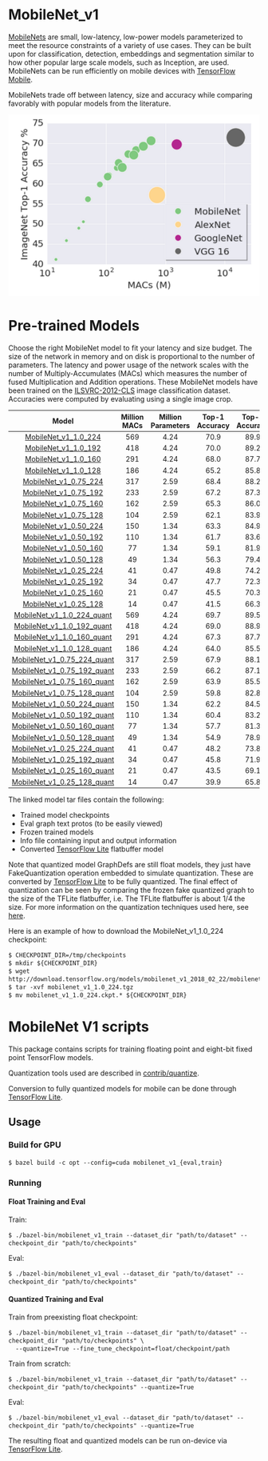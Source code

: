 # MobileNet_v1

[MobileNets](https://arxiv.org/abs/1704.04861) are small, low-latency, low-power models parameterized to meet the resource constraints of a variety of use cases. They can be built upon for classification, detection, embeddings and segmentation similar to how other popular large scale models, such as Inception, are used. MobileNets can be run efficiently on mobile devices with [TensorFlow Mobile](https://www.tensorflow.org/mobile/).

MobileNets trade off between latency, size and accuracy while comparing favorably with popular models from the literature.

![alt text](mobilenet_v1.png "MobileNet Graph")

# Pre-trained Models

Choose the right MobileNet model to fit your latency and size budget. The size of the network in memory and on disk is proportional to the number of parameters. The latency and power usage of the network scales with the number of Multiply-Accumulates (MACs) which measures the number of fused Multiplication and Addition operations. These MobileNet models have been trained on the
[ILSVRC-2012-CLS](http://www.image-net.org/challenges/LSVRC/2012/)
image classification dataset. Accuracies were computed by evaluating using a single image crop.

Model  | Million MACs | Million Parameters | Top-1 Accuracy| Top-5 Accuracy |
:----:|:------------:|:----------:|:-------:|:-------:|
[MobileNet_v1_1.0_224](http://download.tensorflow.org/models/mobilenet_v1_2018_02_22/mobilenet_v1_1.0_224.tgz)|569|4.24|70.9|89.9|
[MobileNet_v1_1.0_192](http://download.tensorflow.org/models/mobilenet_v1_2018_02_22/mobilenet_v1_1.0_192.tgz)|418|4.24|70.0|89.2|
[MobileNet_v1_1.0_160](http://download.tensorflow.org/models/mobilenet_v1_2018_02_22/mobilenet_v1_1.0_160.tgz)|291|4.24|68.0|87.7|
[MobileNet_v1_1.0_128](http://download.tensorflow.org/models/mobilenet_v1_2018_02_22/mobilenet_v1_1.0_128.tgz)|186|4.24|65.2|85.8|
[MobileNet_v1_0.75_224](http://download.tensorflow.org/models/mobilenet_v1_2018_02_22/mobilenet_v1_0.75_224.tgz)|317|2.59|68.4|88.2|
[MobileNet_v1_0.75_192](http://download.tensorflow.org/models/mobilenet_v1_2018_02_22/mobilenet_v1_0.75_192.tgz)|233|2.59|67.2|87.3|
[MobileNet_v1_0.75_160](http://download.tensorflow.org/models/mobilenet_v1_2018_02_22/mobilenet_v1_0.75_160.tgz)|162|2.59|65.3|86.0|
[MobileNet_v1_0.75_128](http://download.tensorflow.org/models/mobilenet_v1_2018_02_22/mobilenet_v1_0.75_128.tgz)|104|2.59|62.1|83.9|
[MobileNet_v1_0.50_224](http://download.tensorflow.org/models/mobilenet_v1_2018_02_22/mobilenet_v1_0.5_224.tgz)|150|1.34|63.3|84.9|
[MobileNet_v1_0.50_192](http://download.tensorflow.org/models/mobilenet_v1_2018_02_22/mobilenet_v1_0.5_192.tgz)|110|1.34|61.7|83.6|
[MobileNet_v1_0.50_160](http://download.tensorflow.org/models/mobilenet_v1_2018_02_22/mobilenet_v1_0.5_160.tgz)|77|1.34|59.1|81.9|
[MobileNet_v1_0.50_128](http://download.tensorflow.org/models/mobilenet_v1_2018_02_22/mobilenet_v1_0.5_128.tgz)|49|1.34|56.3|79.4|
[MobileNet_v1_0.25_224](http://download.tensorflow.org/models/mobilenet_v1_2018_02_22/mobilenet_v1_0.25_224.tgz)|41|0.47|49.8|74.2|
[MobileNet_v1_0.25_192](http://download.tensorflow.org/models/mobilenet_v1_2018_02_22/mobilenet_v1_0.25_192.tgz)|34|0.47|47.7|72.3|
[MobileNet_v1_0.25_160](http://download.tensorflow.org/models/mobilenet_v1_2018_02_22/mobilenet_v1_0.25_160.tgz)|21|0.47|45.5|70.3|
[MobileNet_v1_0.25_128](http://download.tensorflow.org/models/mobilenet_v1_2018_02_22/mobilenet_v1_0.25_128.tgz)|14|0.47|41.5|66.3|
[MobileNet_v1_1.0_224_quant](http://download.tensorflow.org/models/mobilenet_v1_2018_02_22/mobilenet_v1_1.0_224_quant.tgz)|569|4.24|69.7|89.5|
[MobileNet_v1_1.0_192_quant](http://download.tensorflow.org/models/mobilenet_v1_2018_02_22/mobilenet_v1_1.0_192_quant.tgz)|418|4.24|69.0|88.9|
[MobileNet_v1_1.0_160_quant](http://download.tensorflow.org/models/mobilenet_v1_2018_02_22/mobilenet_v1_1.0_160_quant.tgz)|291|4.24|67.3|87.7|
[MobileNet_v1_1.0_128_quant](http://download.tensorflow.org/models/mobilenet_v1_2018_02_22/mobilenet_v1_1.0_128_quant.tgz)|186|4.24|64.0|85.5|
[MobileNet_v1_0.75_224_quant](http://download.tensorflow.org/models/mobilenet_v1_2018_02_22/mobilenet_v1_0.75_224_quant.tgz)|317|2.59|67.9|88.1|
[MobileNet_v1_0.75_192_quant](http://download.tensorflow.org/models/mobilenet_v1_2018_02_22/mobilenet_v1_0.75_192_quant.tgz)|233|2.59|66.2|87.1|
[MobileNet_v1_0.75_160_quant](http://download.tensorflow.org/models/mobilenet_v1_2018_02_22/mobilenet_v1_0.75_160_quant.tgz)|162|2.59|63.9|85.5|
[MobileNet_v1_0.75_128_quant](http://download.tensorflow.org/models/mobilenet_v1_2018_02_22/mobilenet_v1_0.75_128_quant.tgz)|104|2.59|59.8|82.8|
[MobileNet_v1_0.50_224_quant](http://download.tensorflow.org/models/mobilenet_v1_2018_02_22/mobilenet_v1_0.5_224_quant.tgz)|150|1.34|62.2|84.5|
[MobileNet_v1_0.50_192_quant](http://download.tensorflow.org/models/mobilenet_v1_2018_02_22/mobilenet_v1_0.5_192_quant.tgz)|110|1.34|60.4|83.2|
[MobileNet_v1_0.50_160_quant](http://download.tensorflow.org/models/mobilenet_v1_2018_02_22/mobilenet_v1_0.5_160_quant.tgz)|77|1.34|57.7|81.3|
[MobileNet_v1_0.50_128_quant](http://download.tensorflow.org/models/mobilenet_v1_2018_02_22/mobilenet_v1_0.5_128_quant.tgz)|49|1.34|54.9|78.9|
[MobileNet_v1_0.25_224_quant](http://download.tensorflow.org/models/mobilenet_v1_2018_02_22/mobilenet_v1_0.25_224_quant.tgz)|41|0.47|48.2|73.8|
[MobileNet_v1_0.25_192_quant](http://download.tensorflow.org/models/mobilenet_v1_2018_02_22/mobilenet_v1_0.25_192_quant.tgz)|34|0.47|45.8|71.9|
[MobileNet_v1_0.25_160_quant](http://download.tensorflow.org/models/mobilenet_v1_2018_02_22/mobilenet_v1_0.25_160_quant.tgz)|21|0.47|43.5|69.1|
[MobileNet_v1_0.25_128_quant](http://download.tensorflow.org/models/mobilenet_v1_2018_02_22/mobilenet_v1_0.25_128_quant.tgz)|14|0.47|39.9|65.8|

The linked model tar files contain the following:
* Trained model checkpoints
* Eval graph text protos (to be easily viewed)
* Frozen trained models
* Info file containing input and output information
* Converted [TensorFlow Lite](https://www.tensorflow.org/mobile/tflite/) flatbuffer model

Note that quantized model GraphDefs are still float models, they just have FakeQuantization
operation embedded to simulate quantization. These are converted by [TensorFlow Lite](https://www.tensorflow.org/mobile/tflite/)
to be fully quantized. The final effect of quantization can be seen by comparing the frozen fake
quantized graph to the size of the TFLite flatbuffer, i.e. The TFLite flatbuffer is about 1/4
the size.
For more information on the quantization techniques used here, see
[here](https://github.com/tensorflow/tensorflow/tree/master/tensorflow/contrib/quantize).

Here is an example of how to download the MobileNet_v1_1.0_224 checkpoint:

```shell
$ CHECKPOINT_DIR=/tmp/checkpoints
$ mkdir ${CHECKPOINT_DIR}
$ wget http://download.tensorflow.org/models/mobilenet_v1_2018_02_22/mobilenet_v1_1.0_224.tgz
$ tar -xvf mobilenet_v1_1.0_224.tgz
$ mv mobilenet_v1_1.0_224.ckpt.* ${CHECKPOINT_DIR}
```

# MobileNet V1 scripts

This package contains scripts for training floating point and eight-bit fixed
point TensorFlow models.

Quantization tools used are described in [contrib/quantize](https://github.com/tensorflow/tensorflow/tree/master/tensorflow/contrib/quantize).

Conversion to fully quantized models for mobile can be done through [TensorFlow Lite](https://www.tensorflow.org/mobile/tflite/).

## Usage

### Build for GPU

```
$ bazel build -c opt --config=cuda mobilenet_v1_{eval,train}
```

### Running

#### Float Training and Eval

Train:

```
$ ./bazel-bin/mobilenet_v1_train --dataset_dir "path/to/dataset" --checkpoint_dir "path/to/checkpoints"
```

Eval:

```
$ ./bazel-bin/mobilenet_v1_eval --dataset_dir "path/to/dataset" --checkpoint_dir "path/to/checkpoints"
```

#### Quantized Training and Eval

Train from preexisting float checkpoint:

```
$ ./bazel-bin/mobilenet_v1_train --dataset_dir "path/to/dataset" --checkpoint_dir "path/to/checkpoints" \
  --quantize=True --fine_tune_checkpoint=float/checkpoint/path
```

Train from scratch:

```
$ ./bazel-bin/mobilenet_v1_train --dataset_dir "path/to/dataset" --checkpoint_dir "path/to/checkpoints" --quantize=True
```

Eval:

```
$ ./bazel-bin/mobilenet_v1_eval --dataset_dir "path/to/dataset" --checkpoint_dir "path/to/checkpoints" --quantize=True
```

The resulting float and quantized models can be run on-device via [TensorFlow Lite](https://www.tensorflow.org/mobile/tflite/).
